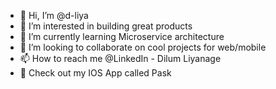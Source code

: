 - 👋 Hi, I’m @d-liya
- 👀 I’m interested in building great products
- 🌱 I’m currently learning Microservice architecture 
- 💞️ I’m looking to collaborate on cool projects for web/mobile
- 📫 How to reach me @LinkedIn - Dilum Liyanage 
- 📱 Check out my IOS App called Pask

<!---
d-liya/d-liya is a ✨ special ✨ repository because its `README.md` (this file) appears on your GitHub profile.
You can click the Preview link to take a look at your changes.
--->
